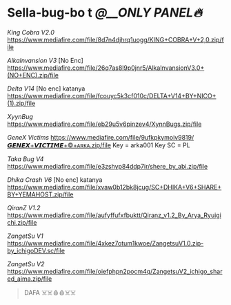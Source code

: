 # Sella-bug-bo t *@__ONLY PANEL🔥*


*King Cobra V2.0*
https://www.mediafire.com/file/8d7n4djhrq1uogg/KING+COBRA+V+2,0.zip/file

*Alkalnvansion V3* [No Enc]
https://www.mediafire.com/file/26q7as8l9p0jnr5/AlkaInvansionV3.0+(NO+ENC).zip/file

*Delta V14* [No enc] katanya
https://www.mediafire.com/file/fcouyc5k3cf010c/DELTA+V14+BY+NICO+(1).zip/file

*XyynBug*
https://www.mediafire.com/file/eb29u5v6pinzev4/XynnBugs.zip/file

*GeneX Victims*
https://www.mediafire.com/file/9ufkpkymoiv9819/𝙂𝙀𝙉𝙀𝙓+𝙑𝙄𝘾𝙏𝙄𝙈𝙀+©+ᴀʀᴋᴀ.zip/file
Key = arka001 Key SC = PL

*Taka Bug V4*
https://www.mediafire.com/file/e3zshyp84ddp7ir/shere_by_abi.zip/file

*Dhika Crash V6* [No enc] katanya
https://www.mediafire.com/file/xvaw0b12bk8jcug/SC+DHIKA+V6+SHARE+BY+YEMAHOST.zip/file

*QiranZ V1.2*
https://www.mediafire.com/file/aufyffufxfbuktt/Qiranz_v1.2_By_Arya_Ryuigichi.zip/file

*ZangetSu V1*
https://www.mediafire.com/file/4xkez7otum1kwoe/ZangetsuV1.0.zip-by_ichigoDEV.sc/file

*ZangetSu V2*
https://www.mediafire.com/file/oiefphpn2pocm4q/ZangetsuV2_ichigo_shared_aima.zip/file


> DAFA ☠️☠️🩸🩸☠️☠️
